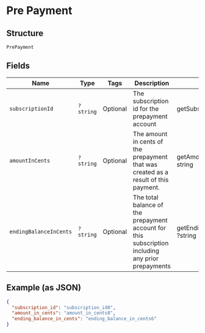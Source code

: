 
# Pre Payment

## Structure

`PrePayment`

## Fields

| Name | Type | Tags | Description | Getter | Setter |
|  --- | --- | --- | --- | --- | --- |
| `subscriptionId` | `?string` | Optional | The subscription id for the prepayment account | getSubscriptionId(): ?string | setSubscriptionId(?string subscriptionId): void |
| `amountInCents` | `?string` | Optional | The amount in cents of the prepayment that was created as a result of this payment. | getAmountInCents(): ?string | setAmountInCents(?string amountInCents): void |
| `endingBalanceInCents` | `?string` | Optional | The total balance of the prepayment account for this subscription including any prior prepayments | getEndingBalanceInCents(): ?string | setEndingBalanceInCents(?string endingBalanceInCents): void |

## Example (as JSON)

```json
{
  "subscription_id": "subscription_id0",
  "amount_in_cents": "amount_in_cents8",
  "ending_balance_in_cents": "ending_balance_in_cents6"
}
```

